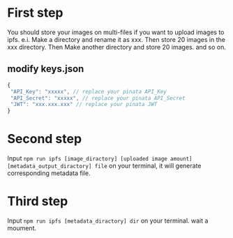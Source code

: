 # First step
  You should store your images on multi-files if you want to upload images to ipfs. e.i. Make a directory and rename it as xxx. Then store 20 images in the xxx
  directory. Then Make another directory and store 20 images. and so on.
  ## modify keys.json
   ```javascript
   {
    "API_Key": "xxxxx", // replace your pinata API_Key
    "API_Secret": "xxxxx", // replace your pinata API_Secret
    "JWT": "xxx.xxx.xxx" // replace your pinata JWT
   }
   ```
# Second step
  Input `npm run ipfs [image_diractory] [uploaded image amount] [metadata_output_diractory] file` on your terminal, it will generate corresponding
  metadata file.
# Third step
  Input `npm run ipfs [metadata_diractory] dir` on your terminal. wait a moument. 
